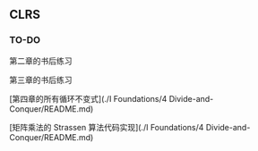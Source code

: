 ## CLRS  

### TO-DO  

第二章的书后练习

第三章的书后练习

[第四章的所有循环不变式](./I Foundations/4 Divide-and-Conquer/README.md)  

[矩阵乘法的 Strassen 算法代码实现](./I Foundations/4 Divide-and-Conquer/README.md)

